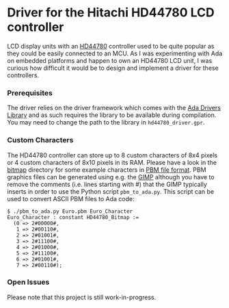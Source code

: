 # Driver for the Hitachi HD44780 LCD controller

LCD display units with an
[HD44780](https://en.wikipedia.org/wiki/Hitachi_HD44780_LCD_controller)
controller used to be quite popular as they could be easily connected to an MCU.
As I was experimenting with Ada on embedded platforms and happen to own an
HD44780 LCD unit, I was curious how difficult it would be to design and
implement a driver for these controllers.

### Prerequisites

The driver relies on the driver framework which comes with the [Ada Drivers
Library](https://github.com/AdaCore/Ada_Drivers_Library) and as such requires
the library to be available during compilation. You may need to change the path
to the library in `hd44780_driver.gpr`.

### Custom Characters

The HD44780 controller can store up to 8 custom characters of 8x4 pixels or 4
custom characters of 8x10 pixels in its RAM. Please have a look in the
[bitmap](bitmap/) directory for some example characters in [PBM file
format](https://en.wikipedia.org/wiki/Netpbm_format). PBM graphics files can be
generated using e.g. the [GIMP](https://www.gimp.org/) although you have to
remove the comments (i.e. lines starting with #) that the GIMP typically inserts
in order to use the Python script `pbm_to_ada.py`. This script can be used to
convert ASCII PBM files to Ada code:

```
$ ./pbm_to_ada.py Euro.pbm Euro_Character
Euro_Character : constant HD44780_Bitmap :=
  (0 => 2#00000#,
   1 => 2#00110#,
   2 => 2#01001#,
   3 => 2#11100#,
   4 => 2#01000#,
   5 => 2#11100#,
   6 => 2#01001#,
   7 => 2#00110#);
```

### Open Issues

Please note that this project is still work-in-progress.
